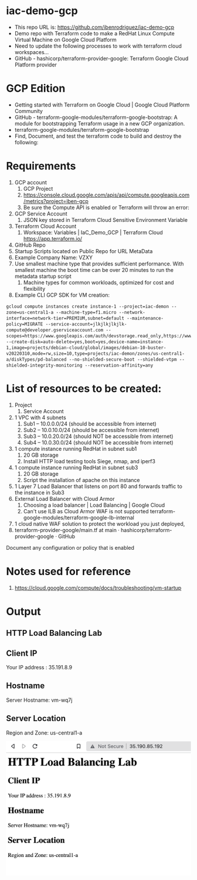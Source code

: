 # iac-demo-gcp
- This repo URL is: https://github.com/ibenrodriguez/iac-demo-gcp
- Demo repo with Terraform code to make a RedHat Linux Compute Virtual Machine on Google Cloud Platform
- Need to update the following processes to work with terraform cloud workspaces…
- GitHub - hashicorp/terraform-provider-google: Terraform Google Cloud Platform provider

# GCP Edition
- Getting started with Terraform on Google Cloud  |  Google Cloud Platform Community 
- GitHub - terraform-google-modules/terraform-google-bootstrap: A module for bootstrapping Terraform usage in a new GCP organization.
- terraform-google-modules/terraform-google-bootstrap 
- Find, Document, and test the terraform code to build and destroy the following:

# Requirements
1. GCP account
   1. GCP Project
   2. https://console.cloud.google.com/apis/api/compute.googleapis.com/metrics?project=iben-gcp
   3. Be sure the Compute API is enabled or Terraform will throw an error: 
2. GCP Service Account
   1. JSON key stored in Terraform Cloud Sensitive Environment Variable 
3. Terraform Cloud Account
   1. Workspace: Variables | IaC_Demo_GCP | Terraform Cloud https://app.terraform.io/
4. GitHub Repo
5. Startup Scripts located on Public Repo for URL MetaData
6. Example Company Name: VZXY
7. Use smallest machine type that provides sufficient performance. With smallest machine the boot time can be over 20 minutes to run the metadata startup script
   1. Machine types for common workloads, optimized for cost and flexibility
8. Example CLI GCP SDK for VM creation:
```
gcloud compute instances create instance-1 --project=iac-demon --zone=us-central1-a --machine-type=f1.micro --network-interface=network-tier=PREMIUM,subnet=default --maintenance-policy=MIGRATE --service-account=jlkjlkjlkjlk-compute@developer.gserviceaccount.com --scopes=https://www.googleapis.com/auth/devstorage.read_only,https://www.googleapis.com/auth/logging.write,https://www.googleapis.com/auth/monitoring.write,https://www.googleapis.com/auth/servicecontrol,https://www.googleapis.com/auth/service.management.readonly,https://www.googleapis.com/auth/trace.append --create-disk=auto-delete=yes,boot=yes,device-name=instance-1,image=projects/debian-cloud/global/images/debian-10-buster-v20220310,mode=rw,size=10,type=projects/iac-demon/zones/us-central1-a/diskTypes/pd-balanced --no-shielded-secure-boot --shielded-vtpm --shielded-integrity-monitoring --reservation-affinity=any
```
# List of resources to be created:
 1. Project
    1. Service Account
 1. 1 VPC with 4 subnets
    1. Sub1 – 10.0.0.0/24 (should be accessible from internet)
    1. Sub2 – 10.0.10.0/24 (should be accessible from internet)
    1. Sub3 – 10.0.20.0/24 (should NOT be accessible from internet)
    1. Sub4 – 10.0.30.0/24 (should NOT be accessible from internet)
 1. 1 compute instance running RedHat in subnet sub1
    1. 20 GB storage
    1. Install HTTP load testing tools Siege, nmap, and iperf3
 1. 1 compute instance running RedHat in subnet sub3
    1. 20 GB storage
    1. Script the installation of apache on this instance
 1. 1 Layer 7 Load Balancer that listens on port 80 and forwards traffic to the instance in Sub3
 1. External Load Balancer with Cloud Armor
    1. Choosing a load balancer  |  Load Balancing  |  Google Cloud 
    1. Can't use ILB as Cloud Armor WAF is not supported terraform-google-modules/terraform-google-lb-internal 
 1. 1 cloud native WAF solution to protect the workload you just deployed, 
 1. terraform-provider-google/main.tf at main · hashicorp/terraform-provider-google · GitHub
 
 Document any configuration or policy that is enabled

# Notes used for reference
1. https://cloud.google.com/compute/docs/troubleshooting/vm-startup

# Output

## HTTP Load Balancing Lab
## Client IP

Your IP address : 35.191.8.9

## Hostname
Server Hostname: vm-wq7j

## Server Location
Region and Zone: us-central1-a

![Demo Output](demo_output.png)

